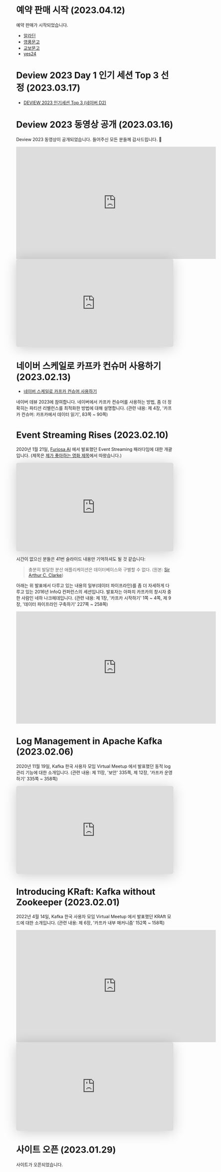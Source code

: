 # 예약 판매 시작 (2023.04.12)

예약 판매가 시작되었습니다.

 - [알라딘](https://www.aladin.co.kr/shop/wproduct.aspx?ISBN=K102832629)
 - [영풍문고](https://www.ypbooks.co.kr/book.yp?bookcd=101231791)
 - [교보문고](https://product.kyobobook.co.kr/detail/S000201464167)
 - [yes24](http://www.yes24.com/Product/Goods/118397432)

# Deview 2023 Day 1 인기 세션 Top 3 선정 (2023.03.17)

- [DEVIEW 2023 인기세션 Top 3 (네이버 D2)](https://d2.naver.com/news/7503274)

# Deview 2023 동영상 공개 (2023.03.16)

Deview 2023 동영상이 공개되었습니다. 들어주신 모든 분들께 감사드립니다. 🙏️

<iframe width="640" height="360" class="video" src="https://www.youtube.com/embed/OxMdru93E6k" title="YouTube video player" frameborder="0" allow="accelerometer; autoplay; clipboard-write; encrypted-media; gyroscope; picture-in-picture; web-share" allowfullscreen></iframe>

<iframe class="speakerdeck-iframe" frameborder="0" src="https://speakerdeck.com/player/72da0a91e9d846298ba7ac330df48e80" title="Kafka Consumers at Naver" allowfullscreen="true" style="border: 0px; background: padding-box padding-box rgba(0, 0, 0, 0.1); margin: 0px; padding: 0px; border-radius: 6px; box-shadow: rgba(0, 0, 0, 0.2) 0px 5px 40px; width: 100%; height: auto; aspect-ratio: 560 / 314;" data-ratio="1.78343949044586"></iframe>

# 네이버 스케일로 카프카 컨슈머 사용하기 (2023.02.13)

- [네이버 스케일로 카프카 컨슈머 사용하기](https://deview.kr/2023/sessions/577)

네이버 데뷰 2023에 참여합니다. 네이버에서 카프카 컨슈머를 사용하는 방법, 좀 더 정확히는 파티션 리밸런스를 최적화한 방법에 대해 설명합니다. (관련 내용: 제 4장, '카프카 컨슈머: 카프카에서 데이터 읽기', 83쪽 ~ 90쪽)

# Event Streaming Rises (2023.02.10)

2020년 1월 21일, [Furiosa AI](https://www.furiosa.ai/) 에서 발표했던 Event Streaming 패러다임에 대한 개괄입니다. (제목은 [제가 좋아하는 영화 제목](https://en.wikipedia.org/wiki/The_Dark_Knight_Rises)에서 따왔습니다.)

<iframe class="speakerdeck-iframe" frameborder="0" src="https://speakerdeck.com/player/0f432b7ed4f348c5a3a3575f7bc15900" title="Event Streaming Rises" allowfullscreen="true" mozallowfullscreen="true" webkitallowfullscreen="true" style="border: 0px; background: padding-box padding-box rgba(0, 0, 0, 0.1); margin: 0px; padding: 0px; border-radius: 6px; box-shadow: rgba(0, 0, 0, 0.2) 0px 5px 40px; width: 100%; height: auto; aspect-ratio: 560 / 315;" data-ratio="1.7777777777777777"></iframe>

시간이 없으신 분들은 41번 슬라이드 내용만 기억하셔도 될 것 같습니다:

> 충분히 발달한 분산 애플리케이션은 데이터베이스와 구별할 수 없다. (원본: [Sir Arthur C. Clarke](https://lab.cccb.org/en/arthur-c-clarke-any-sufficiently-advanced-technology-is-indistinguishable-from-magic/))

아래는 위 발표에서 다루고 있는 내용의 일부(데이터 파이프라인)를 좀 더 자세하게 다루고 있는 2016년 InfoQ 컨퍼런스의 세션입니다. 발표자는 아파치 카프카의 창시자 중 한 사람인 네하 나크헤데입니다. (관련 내용: 제 1장, '카프카 시작하기' 1쪽 ~ 4쪽, 제 9장, '데이터 파이프라인 구축하기' 227쪽 ~ 258쪽)

<iframe width="640" height="360" class="video" src="https://www.youtube.com/embed/I32hmY4diFY" title="YouTube video player" frameborder="0" allow="accelerometer; autoplay; clipboard-write; encrypted-media; gyroscope; picture-in-picture; web-share" allowfullscreen></iframe>

# Log Management in Apache Kafka (2023.02.06)

2020년 11월 19일, Kafka 한국 사용자 모임 Virtual Meetup 에서 발표했던 동적 log 관리 기능에 대한 소개입니다. (관련 내용: 제 11장, '보안' 335쪽, 제 12장, '카프카 운영하기' 335쪽 ~ 358쪽)

<iframe class="speakerdeck-iframe" frameborder="0" src="https://speakerdeck.com/player/201de9be12c4423f9f98337bd79ddbda" title="Log Management in Apache Kafka" allowfullscreen="true" mozallowfullscreen="true" webkitallowfullscreen="true" style="border: 0px; background: padding-box padding-box rgba(0, 0, 0, 0.1); margin: 0px; padding: 0px; border-radius: 6px; box-shadow: rgba(0, 0, 0, 0.2) 0px 5px 40px; width: 100%; height: auto; aspect-ratio: 560 / 314;" data-ratio="1.78343949044586"></iframe>

# Introducing KRaft: Kafka without Zookeeper (2023.02.01)

2022년 4월 14일, Kafka 한국 사용자 모임 Virtual Meetup 에서 발표했던 KRAft 모드에 대한 소개입니다. (관련 내용: 제 6장, '카프카 내부 매커니즘' 152쪽 ~ 158쪽)

<iframe width="640" height="360" class="video" src="https://www.youtube.com/embed/UYkWzY4NUdA?start=5760" title="YouTube video player" frameborder="0" allow="accelerometer; autoplay; clipboard-write; encrypted-media; gyroscope; picture-in-picture; web-share" allowfullscreen></iframe>

<iframe class="speakerdeck-iframe" frameborder="0" src="https://speakerdeck.com/player/e1c31c2ad2e24d9398176788b57f693f" title="Introducing KRaft: Kafka without Zookeeper" allowfullscreen="true" mozallowfullscreen="true" webkitallowfullscreen="true" style="border: 0px; background: padding-box padding-box rgba(0, 0, 0, 0.1); margin: 0px; padding: 0px; border-radius: 6px; box-shadow: rgba(0, 0, 0, 0.2) 0px 5px 40px; width: 100%; height: auto; aspect-ratio: 560 / 315;" data-ratio="1.7777777777777777"></iframe>

# 사이트 오픈 (2023.01.29)

사이트가 오픈되었습니다.

